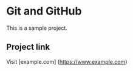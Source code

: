 # Git and GitHub
This is a sample project.

## Project link
Visit [example.com] (https://www.example.com)

